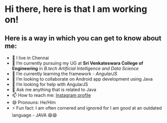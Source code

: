 # Hi there, here is that I am working on!

## Here is a way in which you can get to know about me:

- 👯 I live in Chennai
- 🔭 I’m currently pursuing my UG at **Sri Venkateswara College of Engineering** in _B.tech Artificial Intelligence and Data Science_ 
- 🌱 I’m currently learning the framework - _AngularJS_
- 👯 I’m looking to collaborate on Android app development using Java
- 🤔 I’m looking for help with AngularJS
- 💬 Ask me anything that is related to Java
- 📫 How to reach me: [Instagram profile](https://www.instagram.com/thz_iz_vishnuoff/ "Vishnu Profile")
- 😄 Pronouns: He/Him
- ⚡ Fun fact: I am often cornered and ignored for I am good at an outdated language - JAVA 😄😄

